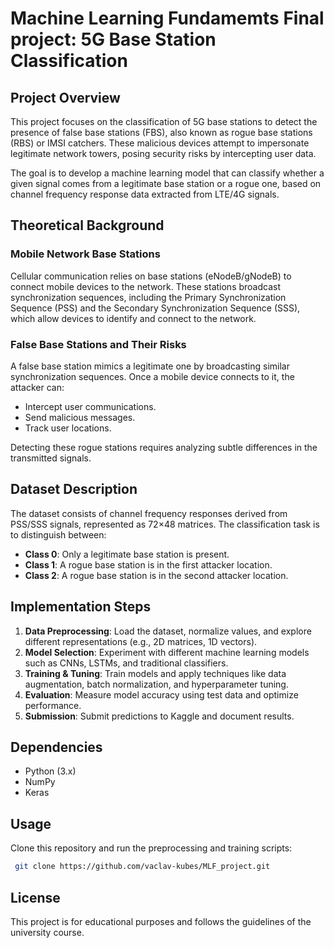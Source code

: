 # Machine Learning Fundamemts Final project: 5G Base Station Classification

## Project Overview
This project focuses on the classification of 5G base stations to detect the presence of false base stations (FBS), also known as rogue base stations (RBS) or IMSI catchers. These malicious devices attempt to impersonate legitimate network towers, posing security risks by intercepting user data.

The goal is to develop a machine learning model that can classify whether a given signal comes from a legitimate base station or a rogue one, based on channel frequency response data extracted from LTE/4G signals.

## Theoretical Background
### Mobile Network Base Stations
Cellular communication relies on base stations (eNodeB/gNodeB) to connect mobile devices to the network. These stations broadcast synchronization sequences, including the Primary Synchronization Sequence (PSS) and the Secondary Synchronization Sequence (SSS), which allow devices to identify and connect to the network.

### False Base Stations and Their Risks
A false base station mimics a legitimate one by broadcasting similar synchronization sequences. Once a mobile device connects to it, the attacker can:
- Intercept user communications.
- Send malicious messages.
- Track user locations.

Detecting these rogue stations requires analyzing subtle differences in the transmitted signals.

## Dataset Description
The dataset consists of channel frequency responses derived from PSS/SSS signals, represented as 72×48 matrices. The classification task is to distinguish between:
- **Class 0**: Only a legitimate base station is present.
- **Class 1**: A rogue base station is in the first attacker location.
- **Class 2**: A rogue base station is in the second attacker location.

## Implementation Steps
1. **Data Preprocessing**: Load the dataset, normalize values, and explore different representations (e.g., 2D matrices, 1D vectors).
2. **Model Selection**: Experiment with different machine learning models such as CNNs, LSTMs, and traditional classifiers.
3. **Training & Tuning**: Train models and apply techniques like data augmentation, batch normalization, and hyperparameter tuning.
4. **Evaluation**: Measure model accuracy using test data and optimize performance.
5. **Submission**: Submit predictions to Kaggle and document results.

## Dependencies
- Python (3.x)
- NumPy
- Keras

## Usage
Clone this repository and run the preprocessing and training scripts:
```bash
 git clone https://github.com/vaclav-kubes/MLF_project.git
```

## License
This project is for educational purposes and follows the guidelines of the university course.

